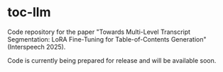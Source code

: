 # toc-llm

Code repository for the paper
"Towards Multi-Level Transcript Segmentation: LoRA Fine-Tuning for Table-of-Contents Generation"
(Interspeech 2025).

Code is currently being prepared for release and will be available soon.
